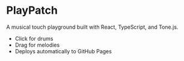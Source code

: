 # PlayPatch

A musical touch playground built with React, TypeScript, and Tone.js.

- Click for drums
- Drag for melodies
- Deploys automatically to GitHub Pages
